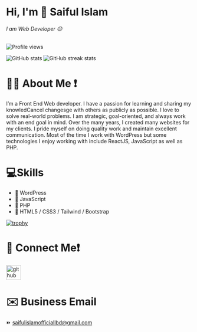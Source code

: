 # Hi, I'm 👋 Saiful Islam
###### I am Web Developer 😊
![Profile views](https://gpvc.arturio.dev/Saiful-Islam-2023)

![GitHub stats](https://github-readme-stats.vercel.app/api?username=Saiful-Islam-2023&show_icons=true)
![GitHub streak stats](https://streak-stats.demolab.com/?user=Saiful-Islam-2023)  
# 👨‍💻 About Me ❗
I’m a Front End Web developer. I have a passion for learning and sharing my knowledCancel changesge with others as publicly as possible. I love to solve real-world problems. I am strategic, goal-oriented, and always work with an end goal in mind. Over the many years, I created many websites for my clients. I pride myself on doing quality work and maintain excellent communication. Most of the time I work with WordPress but some technologies I enjoy working with include ReactJS, JavaScript as well as PHP.

# 💻Skills
- 🔰 WordPress
- 🔰 JavaScript 
- 🔰 PHP
- 🔰 HTML5 / CSS3 / Tailwind / Bootstrap

[![trophy](https://github-profile-trophy.vercel.app/?username=Saiful-Islam-2023)](https://github.com/ryo-ma/github-profile-trophy)
# 🤙 Connect Me❗
[<img src='[https://icons8.com/icon/118497/facebook]' alt='github' height='40'>](https://github.com/Saiful-Islam-2023) 

# ✉️ Business Email
⏩ <a href="saifulislamofficiallbd@gmail.com">saifulislamofficiallbd@gmail.com</a>
